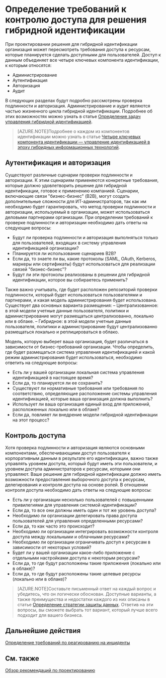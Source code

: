 
<properties
	pageTitle="Рекомендации по проектированию решений для гибридной идентификации Azure Active Directory ― определение требований к контролю доступа | Microsoft Azure"
	description="Описание ключевых компонентов идентификации и определение требований доступа к ресурсам для пользователей в гибридной среде."
	documentationCenter=""
	services="active-directory"
	authors="yuridio"
	manager="stevenpo"
	editor=""/>

<tags
	ms.service="active-directory"
	ms.devlang="na"
	ms.topic="article"
    ms.tgt_pltfrm="na"
    ms.workload="identity" 
	ms.date="11/11/2015"
	ms.author="yuridio"/>

# Определение требований к контролю доступа для решения гибридной идентификации
При проектировании решения для гибридной идентификации организация может пересмотреть требования доступа к ресурсам, которые планируется сделать доступными для пользователей. Доступ к данным объединяет все четыре ключевых компонента идентификации, к которым относятся:

- Администрирование
- Аутентификация
- Авторизация
- Аудит

В следующих разделах будут подробно рассмотрены проверка подлинности и авторизация. Администрирование и аудит являются частью жизненного цикла гибридной идентификации. Подробнее об этих возможностях можно узнать в статье [Определение задач управления гибридной идентификацией](active-directory-hybrid-identity-design-considerations-hybridId-management-tasks.md).

>[AZURE.NOTE]Подробнее о каждом из компонентов идентификации можно узнать в статье [Четыре ключевых компонента идентификации ― управление идентификацией в эпоху гибридных информационных технологий](http://social.technet.microsoft.com/wiki/contents/articles/15530.the-four-pillars-of-identity-identity-management-in-the-age-of-hybrid-it.aspx).

## Аутентификация и авторизация
Существуют различные сценарии проверки подлинности и авторизации. К этим сценариям применяются конкретные требования, которые должно удовлетворить решение для гибридной идентификации, готовое к применению компанией. Сценарии, включающие связи "бизнес-бизнес" (B2B), могут создать дополнительные сложности для ИТ-администраторов, так как им необходимо будет гарантировать, что метод проверки подлинности и авторизации, используемый в организации, может использоваться деловыми партнерами организации. При определении требований к проверке подлинности и авторизации необходимо дать ответы на следующие вопросы:

- Будут ли проверка подлинности и авторизация выполняться только для пользователей, входящих в систему управления идентификацией организации?
 - Планируется ли использование сценариев B2B?
 - Если да, то знаете ли вы, какие протоколы (SAML, OAuth, Kerberos, маркеры или сертификаты) будут использоваться для реализации связей "бизнес-бизнес"?
- Будут ли эти протоколы реализованы в решении для гибридной идентификации, которое вы собираетесь применить?

Также важно учитывать, где будет расположен репозиторий проверки подлинности, который будет использоваться пользователями и партнерами, и какая модель администрирования будет использована. Существует два основных варианта размещения: – Централизованное: в этой модели учетные данные пользователя, политики и администрирование могут размещаться централизованно, локально или в облаке. – Гибридное: в этой модели учетные данные пользователя, политики и администрирование будут централизованно размещаться локально и реплицироваться в облако.

Модель, которую выберет ваша организация, будет различаться в зависимости от бизнес-требований организации. Чтобы определить, где будет размещаться система управления идентификацией и какой режим администрирования будет использоваться, необходимо ответить на следующие вопросы:

- Есть ли у вашей организации локальная система управления идентификацией в настоящее время?
 - Если да, то планируется ли ее сохранить?
 - Существуют ли нормативные требования или требования по соответствию, определяющие расположение системы управления идентификацией, которые ваша организация должна выполнить?
- Использует ли ваша организация единый вход для приложений, расположенных локально или в облаке?
 - Если да, повлияет ли внедрение модели гибридной идентификации на этот процесс?

## Контроль доступа
Хотя проверка подлинности и авторизация являются основными компонентами, обеспечивающими доступ пользователя к корпоративным данным в результате его идентификации, важно также управлять уровнем доступа, который будут иметь эти пользователи, и уровнем доступа администраторов к ресурсам, которыми они управляют. Ваше решение для гибридной идентификации должно иметь возможности предоставления выборочного доступа к ресурсам, делегирования и контроля доступа на основе ролей. В отношении контроля доступа необходимо дать ответы на следующие вопросы:

- Есть ли у организации несколько пользователей с повышенными привилегиями для управления системой идентификации?
 - Если да, то все они должны иметь один и тот же уровень доступа?
- Необходимо ли организации делегировать права доступа пользователей для управления определенными ресурсами?
 - Если да, то как часто это происходит? 
- Необходимо ли организации интегрировать возможности контроля доступа между локальными и облачными ресурсами?
- Необходимо ли организации ограничивать доступ к ресурсам в зависимости от некоторых условий?
- Будет ли у вашей организации какое-либо приложение с отдельными настройками доступа к некоторым ресурсам?
 - Если да, то где будут расположены такие приложения (локально или в облаке)?
 - Если да, то где будут расположены такие целевые ресурсы (локально или в облаке)?
 
>[AZURE.NOTE]Составьте письменный ответ на каждый вопрос и убедитесь, что он логически обоснован. Доступные варианты, а также преимущества и недостатки каждого из них описаны в статье [Определение стратегии защиты данных](active-directory-hybrid-identity-design-considerations-data-protection-strategy.md). Ответив на эти вопросы, вы сможете выбрать тот вариант, который лучше всего подходит для вашего бизнеса.

## Дальнейшие действия

[Определение требований по реагированию на инциденты](active-directory-hybrid-identity-design-considerations-incident-response-requirements.md)

## См. также
[Обзор рекомендаций по проектированию](active-directory-hybrid-identity-design-considerations-overview.md)

<!---HONumber=Nov15_HO4-->